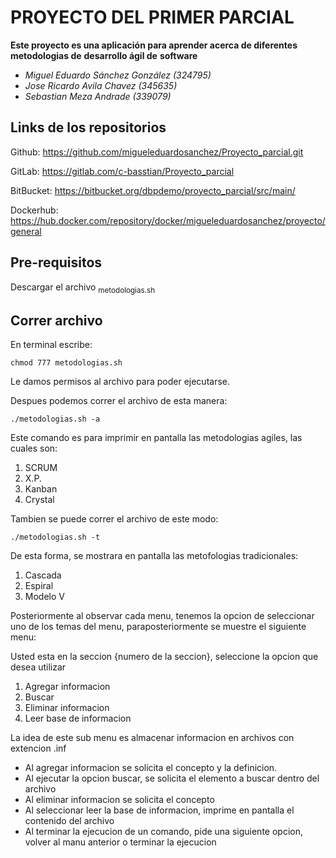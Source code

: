 # PROYECTO DEL PRIMER PARCIAL

**Este proyecto es una aplicación para aprender acerca de diferentes metodologias de**
**desarrollo ágil de**
**software**

- *Miguel Eduardo Sánchez González (324795)*
- *Jose Ricardo Avila Chavez (345635)*
- *Sebastian Meza Andrade (339079)*

## Links de los repositorios
Github: https://github.com/migueleduardosanchez/Proyecto_parcial.git

GitLab: https://gitlab.com/c-basstian/Proyecto_parcial
 
BitBucket: https://bitbucket.org/dbpdemo/proyecto_parcial/src/main/

Dockerhub: https://hub.docker.com/repository/docker/migueleduardosanchez/proyecto/general

## Pre-requisitos

Descargar el archivo <sub>metodologias.sh</sub> 

## Correr archivo

En terminal escribe:
```
chmod 777 metodologias.sh
```
Le damos permisos al archivo para poder ejecutarse.

Despues podemos correr el archivo de esta manera:
```
./metodologias.sh -a
```
Este comando es para imprimir en pantalla las metodologias agiles, las cuales son:
1. SCRUM
2. X.P.
3. Kanban
4. Crystal

Tambien se puede correr el archivo de este modo:
```
./metodologias.sh -t
```
De esta forma, se mostrara en pantalla las metofologias tradicionales:
1. Cascada
2. Espiral
3. Modelo V

Posteriormente al observar cada menu, tenemos la opcion de seleccionar uno de los temas del
menu, paraposteriormente se muestre el siguiente menu:

Usted esta en la seccion {numero de la seccion}, seleccione la opcion que desea utilizar
1. Agregar informacion
2. Buscar
3. Eliminar informacion
4. Leer base de informacion

La idea de este sub menu es almacenar informacion en archivos con extencion .inf

+ Al agregar informacion se solicita el concepto y la definicion.
+ Al ejecutar la opcion buscar, se solicita el elemento a buscar dentro del archivo
+ Al eliminar informacion se solicita el concepto
+ Al seleccionar leer la base de informacion, imprime en pantalla el contenido del archivo
+ Al terminar la ejecucion de un comando, pide una siguiente opcion, volver al manu anterior
  o terminar la ejecucion
